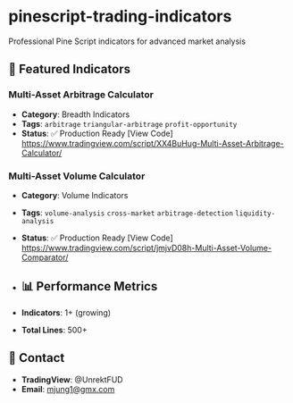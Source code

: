 # pinescript-trading-indicators
Professional Pine Script indicators for advanced market analysis
## 🎯 Featured Indicators

### Multi-Asset Arbitrage Calculator
- **Category**: Breadth Indicators
- **Tags**: `arbitrage` `triangular-arbitrage` `profit-opportunity`
- **Status**: ✅ Production Ready
[View Code] https://www.tradingview.com/script/XX4BuHug-Multi-Asset-Arbitrage-Calculator/

### Multi-Asset Volume Calculator
- **Category**: Volume Indicators
- **Tags**: `volume-analysis` `cross-market` `arbitrage-detection` `liquidity-analysis`
- **Status**: ✅ Production Ready
[View Code] https://www.tradingview.com/script/jmjvD08h-Multi-Asset-Volume-Comparator/

- ## 📊 Performance Metrics
- **Indicators**: 1+ (growing)
- **Total Lines**: 500+

## 📧 Contact
- **TradingView**: @UnrektFUD
- **Email**: mjung1@gmx.com
